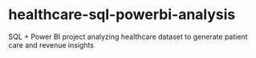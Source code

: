 # healthcare-sql-powerbi-analysis
SQL + Power BI project analyzing healthcare dataset to generate patient care and revenue insights
